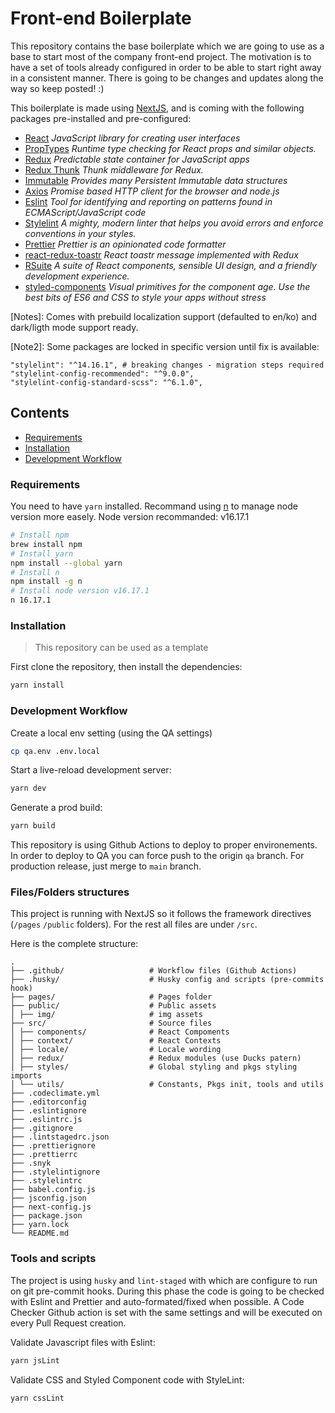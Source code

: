 # Front-end Boilerplate

This repository contains the base boilerplate which we are going to use as a base to start most of
the company front-end project. The motivation is to have a set of tools already configured in order
to be able to start right away in a consistent manner. There is going to be changes and updates
along the way so keep posted! :)

This boilerplate is made using [NextJS](https://nextjs.org/), and is coming with the following
packages pre-installed and pre-configured:

- [React](https://reactjs.org/) _JavaScript library for creating user interfaces_
- [PropTypes](https://reactjs.org/docs/typechecking-with-proptypes.html#proptypes) _Runtime type
  checking for React props and similar objects._
- [Redux](https://redux.js.org/) _Predictable state container for JavaScript apps_
- [Redux Thunk](https://github.com/reduxjs/redux-thunk) _Thunk middleware for Redux._
- [Immutable](https://github.com/immutable-js/immutable-js) _Provides many Persistent Immutable data
  structures_
- [Axios](https://github.com/axios/axios) _Promise based HTTP client for the browser and node.js_
- [Eslint](https://eslint.org/) _Tool for identifying and reporting on patterns found in
  ECMAScript/JavaScript code_
- [Stylelint](https://stylelint.io/) _A mighty, modern linter that helps you avoid errors and
  enforce conventions in your styles._
- [Prettier](https://prettier.io/) _Prettier is an opinionated code formatter_
- [react-redux-toastr](https://github.com/diegoddox/react-redux-toastr) _React toastr message
  implemented with Redux_
- [RSuite](https://rsuitejs.com/) _A suite of React components, sensible UI design, and a friendly
  development experience._
- [styled-components](https://styled-components.com/) _Visual primitives for the component age. Use
  the best bits of ES6 and CSS to style your apps without stress_

[Notes]: Comes with prebuild localization support (defaulted to en/ko) and dark/ligth mode support
ready.

[Note2]: Some packages are locked in specific version until fix is available:

```
"stylelint": "^14.16.1", # breaking changes - migration steps required
"stylelint-config-recommended": "^9.0.0",
"stylelint-config-standard-scss": "^6.1.0",
```

## Contents

- [Requirements](#requirements)
- [Installation](#installation)
- [Development Workflow](#development-workflow)

### Requirements

You need to have `yarn` installed. Recommand using [n](https://github.com/tj/n) to manage node
version more easely. Node version recommanded: v16.17.1

```sh
# Install npm
brew install npm
# Install yarn
npm install --global yarn
# Install n
npm install -g n
# Install node version v16.17.1
n 16.17.1
```

### Installation

> This repository can be used as a template

First clone the repository, then install the dependencies:

```sh
yarn install
```

### Development Workflow

Create a local env setting (using the QA settings)

```sh
cp qa.env .env.local
```

Start a live-reload development server:

```sh
yarn dev
```

Generate a prod build:

```sh
yarn build
```

This repository is using Github Actions to deploy to proper environements. In order to deploy to QA
you can force push to the origin `qa` branch. For production release, just merge to `main` branch.

### Files/Folders structures

This project is running with NextJS so it follows the framework directives (`/pages` `/public`
folders). For the rest all files are under `/src`.

Here is the complete structure:

```
.
├── .github/                   # Workflow files (Github Actions)
├── .husky/                    # Husky config and scripts (pre-commits hook)
├── pages/                     # Pages folder
├── public/                    # Public assets
│ ├── img/                     # img assets
├── src/                       # Source files
│ ├── components/              # React Compoments
│ ├── context/                 # React Contexts
│ ├── locale/                  # Locale wording
│ ├── redux/                   # Redux modules (use Ducks patern)
│ ├── styles/                  # Global styling and pkgs styling imports
│ └── utils/                   # Constants, Pkgs init, tools and utils
├── .codeclimate.yml
├── .editorconfig
├── .eslintignore
├── .eslintrc.js
├── .gitignore
├── .lintstagedrc.json
├── .prettierignore
├── .prettierrc
├── .snyk
├── .stylelintignore
├── .stylelintrc
├── babel.config.js
├── jsconfig.json
├── next-config.js
├── package.json
├── yarn.lock
└── README.md
```

### Tools and scripts

The project is using `husky` and `lint-staged` with which are configure to run on git pre-commit
hooks. During this phase the code is going to be checked with Eslint and Prettier and
auto-formated/fixed when possible. A Code Checker Github action is set with the same settings and
will be executed on every Pull Request creation.

Validate Javascript files with Eslint:

```sh
yarn jsLint
```

Validate CSS and Styled Component code with StyleLint:

```sh
yarn cssLint
```
